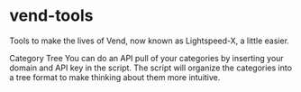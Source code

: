 # vend-tools
Tools to make the lives of Vend, now known as Lightspeed-X, a little easier.

Category Tree
  You can do an API pull of your categories by inserting your domain and API key in the script. The script will organize the categories into   a tree format to make thinking about them more intuitive.
